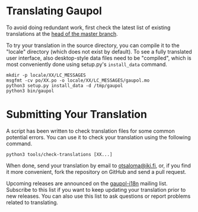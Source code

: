 Translating Gaupol
==================

To avoid doing redundant work, first check the latest list of existing
translations at the [head of the master branch][1].

 [1]: http://github.com/otsaloma/gaupol/tree/master/po

To try your translation in the source directory, you can compile it to
the "locale" directory (which does not exist by default). To see a fully
translated user interface, also desktop-style data files need to be
"compiled", which is most conveniently done using setup.py's
`install_data` command.

    mkdir -p locale/XX/LC_MESSAGES
    msgfmt -cv po/XX.po -o locale/XX/LC_MESSAGES/gaupol.mo
    python3 setup.py install_data -d /tmp/gaupol
    python3 bin/gaupol

Submitting Your Translation
===========================

A script has been written to check translation files for some common
potential errors. You can use it to check your translation using the
following command.

    python3 tools/check-translations [XX...]

When done, send your translation by email to <otsaloma@iki.fi>, or,
if you find it more convenient, fork the repository on GitHub and send
a pull request.

Upcoming releases are announced on the [gaupol-i18n][2] mailing list.
Subscribe to this list if you want to keep updating your translation
prior to new releases. You can also use this list to ask questions
or report problems related to translating.

 [2]: http://mail.gna.org/listinfo/gaupol-i18n/
